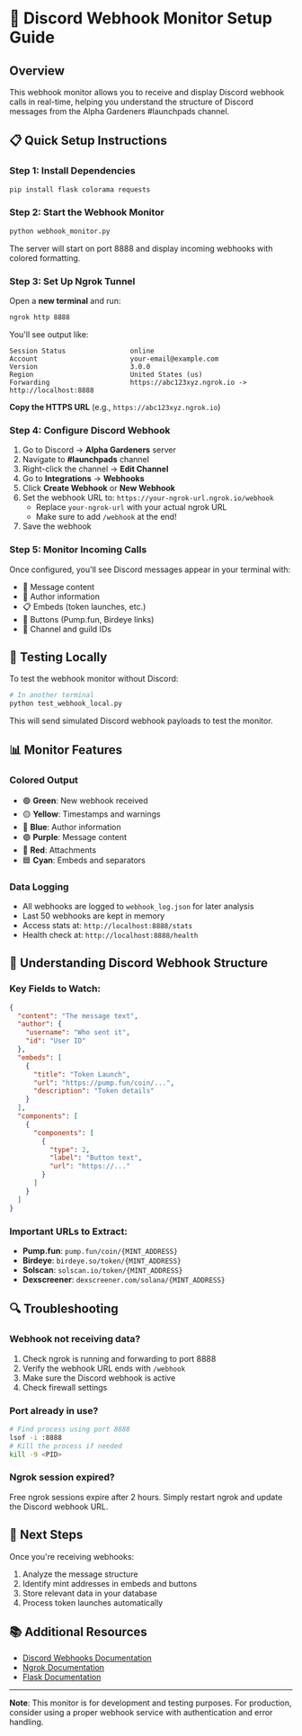 # 🚀 Discord Webhook Monitor Setup Guide

## Overview
This webhook monitor allows you to receive and display Discord webhook calls in real-time, helping you understand the structure of Discord messages from the Alpha Gardeners #launchpads channel.

## 📋 Quick Setup Instructions

### Step 1: Install Dependencies
```bash
pip install flask colorama requests
```

### Step 2: Start the Webhook Monitor
```bash
python webhook_monitor.py
```
The server will start on port 8888 and display incoming webhooks with colored formatting.

### Step 3: Set Up Ngrok Tunnel
Open a **new terminal** and run:
```bash
ngrok http 8888
```

You'll see output like:
```
Session Status                online
Account                       your-email@example.com
Version                       3.0.0
Region                        United States (us)
Forwarding                    https://abc123xyz.ngrok.io -> http://localhost:8888
```

**Copy the HTTPS URL** (e.g., `https://abc123xyz.ngrok.io`)

### Step 4: Configure Discord Webhook
1. Go to Discord → **Alpha Gardeners** server
2. Navigate to **#launchpads** channel
3. Right-click the channel → **Edit Channel**
4. Go to **Integrations** → **Webhooks**
5. Click **Create Webhook** or **New Webhook**
6. Set the webhook URL to: `https://your-ngrok-url.ngrok.io/webhook`
   - Replace `your-ngrok-url` with your actual ngrok URL
   - Make sure to add `/webhook` at the end!
7. Save the webhook

### Step 5: Monitor Incoming Calls
Once configured, you'll see Discord messages appear in your terminal with:
- 📨 Message content
- 👤 Author information
- 📋 Embeds (token launches, etc.)
- 🔘 Buttons (Pump.fun, Birdeye links)
- 📍 Channel and guild IDs

## 🧪 Testing Locally

To test the webhook monitor without Discord:
```bash
# In another terminal
python test_webhook_local.py
```

This will send simulated Discord webhook payloads to test the monitor.

## 📊 Monitor Features

### Colored Output
- 🟢 **Green**: New webhook received
- 🟡 **Yellow**: Timestamps and warnings
- 🔵 **Blue**: Author information
- 🟣 **Purple**: Message content
- 🔴 **Red**: Attachments
- 🟦 **Cyan**: Embeds and separators

### Data Logging
- All webhooks are logged to `webhook_log.json` for later analysis
- Last 50 webhooks are kept in memory
- Access stats at: `http://localhost:8888/stats`
- Health check at: `http://localhost:8888/health`

## 📝 Understanding Discord Webhook Structure

### Key Fields to Watch:
```json
{
  "content": "The message text",
  "author": {
    "username": "Who sent it",
    "id": "User ID"
  },
  "embeds": [
    {
      "title": "Token Launch",
      "url": "https://pump.fun/coin/...",
      "description": "Token details"
    }
  ],
  "components": [
    {
      "components": [
        {
          "type": 2,
          "label": "Button text",
          "url": "https://..."
        }
      ]
    }
  ]
}
```

### Important URLs to Extract:
- **Pump.fun**: `pump.fun/coin/{MINT_ADDRESS}`
- **Birdeye**: `birdeye.so/token/{MINT_ADDRESS}`
- **Solscan**: `solscan.io/token/{MINT_ADDRESS}`
- **Dexscreener**: `dexscreener.com/solana/{MINT_ADDRESS}`

## 🔍 Troubleshooting

### Webhook not receiving data?
1. Check ngrok is running and forwarding to port 8888
2. Verify the webhook URL ends with `/webhook`
3. Make sure the Discord webhook is active
4. Check firewall settings

### Port already in use?
```bash
# Find process using port 8888
lsof -i :8888
# Kill the process if needed
kill -9 <PID>
```

### Ngrok session expired?
Free ngrok sessions expire after 2 hours. Simply restart ngrok and update the Discord webhook URL.

## 🎯 Next Steps

Once you're receiving webhooks:
1. Analyze the message structure
2. Identify mint addresses in embeds and buttons
3. Store relevant data in your database
4. Process token launches automatically

## 📚 Additional Resources
- [Discord Webhooks Documentation](https://discord.com/developers/docs/resources/webhook)
- [Ngrok Documentation](https://ngrok.com/docs)
- [Flask Documentation](https://flask.palletsprojects.com/)

---

**Note**: This monitor is for development and testing purposes. For production, consider using a proper webhook service with authentication and error handling.
